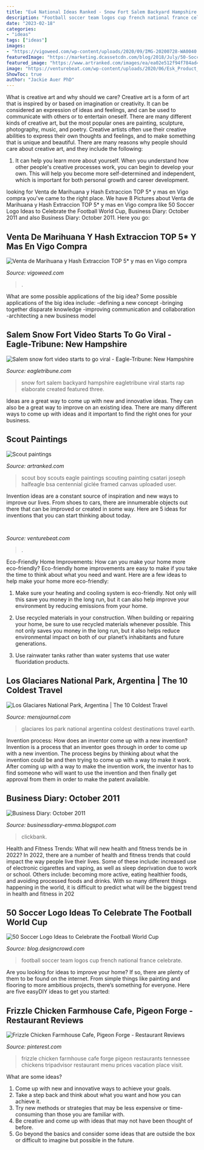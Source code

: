 ```yaml
---
title: "Eu4 National Ideas Ranked - Snow Fort Salem Backyard Hampshire Eagletribune Viral Starts Rap Elaborate Created Featured Three"
description: "Football soccer team logos cup french national france celebrate"
date: "2023-02-18"
categories:
- "ideas"
tags: ["ideas"]
images:
- "https://vigoweed.com/wp-content/uploads/2020/09/IMG-20200728-WA0040.jpg"
featuredImage: "https://marketing.dcassetcdn.com/blog/2018/July/50-Soccer-Logos/France-Football-Team.jpg"
featured_image: "https://www.artranked.com/images/ea/ea02e512f94f784ad46c04074add2cd0.jpg"
image: "https://venturebeat.com/wp-content/uploads/2020/06/Esk_Product_Inclusion-Index.jpg?w=800"
ShowToc: true
author: "Jackie Auer PhD"
---
```



What is creative art and why should we care?
Creative art is a form of art that is inspired by or based on imagination or creativity. It can be considered an expression of ideas and feelings, and can be used to communicate with others or to entertain oneself. There are many different kinds of creative art, but the most popular ones are painting, sculpture, photography, music, and poetry. Creative artists often use their creative abilities to express their own thoughts and feelings, and to make something that is unique and beautiful. There are many reasons why people should care about creative art, and they include the following: 
1) It can help you learn more about yourself. When you understand how other people's creative processes work, you can begin to develop your own. This will help you become more self-determined and independent, which is important for both personal growth and career development.

	

		
looking for Venta de Marihuana y Hash Extraccion TOP 5* y mas en Vigo compra you've came to the right place. We have 8 Pictures about Venta de Marihuana y Hash Extraccion TOP 5* y mas en Vigo compra like 50 Soccer Logo Ideas to Celebrate the Football World Cup, Business Diary: October 2011 and also Business Diary: October 2011. Here you go:
		
    
## Venta De Marihuana Y Hash Extraccion TOP 5* Y Mas En Vigo Compra

<img loading=lazy src="https://vigoweed.com/wp-content/uploads/2020/09/IMG-20200728-WA0040.jpg" onerror="this.onerror=null;this.src='https://tse2.mm.bing.net/th?id=OIP.pECiQiyUp9lH-A2BKW5X7QHaJ4&amp;pid=15.1';" alt="Venta de Marihuana y Hash Extraccion TOP 5* y mas en Vigo compra">

_Source: vigoweed.com_

>. 

	

What are some possible applications of the big idea?
Some possible applications of the big idea include: 
-defining a new concept
-bringing together disparate knowledge
-improving communication and collaboration
-architecting a new business model

    
## Salem Snow Fort Video Starts To Go Viral - Eagle-Tribune: New Hampshire

<img loading=lazy src="http://bloximages.chicago2.vip.townnews.com/eagletribune.com/content/tncms/assets/v3/editorial/6/ef/6ef2eab9-2b52-5bd0-ba09-815709849f33/54fa4354c6710.image.jpg?resize=760%2C507" onerror="this.onerror=null;this.src='https://tse1.mm.bing.net/th?id=OIP.GPbS2zYEENhqN-oEPK4joQHaE8&amp;pid=15.1';" alt="Salem snow fort video starts to go viral - Eagle-Tribune: New Hampshire">

_Source: eagletribune.com_

>snow fort salem backyard hampshire eagletribune viral starts rap elaborate created featured three. 

	

Ideas are a great way to come up with new and innovative ideas. They can also be a great way to improve on an existing idea. There are many different ways to come up with ideas and it important to find the right ones for your business.

    
## Scout Paintings

<img loading=lazy src="https://www.artranked.com/images/ea/ea02e512f94f784ad46c04074add2cd0.jpg" onerror="this.onerror=null;this.src='https://tse4.mm.bing.net/th?id=OIP.7-vaIAT9nbU4MEtvqGbMpgHaId&amp;pid=15.1';" alt="Scout paintings">

_Source: artranked.com_

>scout boy scouts eagle paintings scouting painting csatari joseph halfeagle bsa centennial giclée framed canvas uploaded user. 

	

Invention ideas are a constant source of inspiration and new ways to improve our lives. From shoes to cars, there are innumerable objects out there that can be improved or created in some way. Here are 5 ideas for inventions that you can start thinking about today.

    
## 

<img loading=lazy src="https://venturebeat.com/wp-content/uploads/2020/06/Esk_Product_Inclusion-Index.jpg?w=800" onerror="this.onerror=null;this.src='https://tse2.mm.bing.net/th?id=OIP.BQI-J6_74jyFUnmCtRtSngHaEL&amp;pid=15.1';" alt="">

_Source: venturebeat.com_

>. 

	

Eco-Friendly Home Improvements: How can you make your home more eco-friendly?
Eco-friendly home improvements are easy to make if you take the time to think about what you need and want. Here are a few ideas to help make your home more eco-friendly:
1. Make sure your heating and cooling system is eco-friendly. Not only will this save you money in the long run, but it can also help improve your environment by reducing emissions from your home.

2. Use recycled materials in your construction. When building or repairing your home, be sure to use recycled materials whenever possible. This not only saves you money in the long run, but it also helps reduce environmental impact on both of our planet’s inhabitants and future generations.

3. Use rainwater tanks rather than water systems that use water fluoridation products.

    
## Los Glaciares National Park, Argentina | The 10 Coldest Travel

<img loading=lazy src="http://img.wennermedia.com/920-width/mj-618_348_los-glaciares-national-park-argentina-coldest-travel-destinations.jpg" onerror="this.onerror=null;this.src='https://tse2.mm.bing.net/th?id=OIP.rO2wfwdi-sIbpbdXkiVCmwHaEK&amp;pid=15.1';" alt="Los Glaciares National Park, Argentina | The 10 Coldest Travel">

_Source: mensjournal.com_

>glaciares los park national argentina coldest destinations travel earth. 

	

Invention process: How does an inventor come up with a new invention?
Invention is a process that an inventor goes through in order to come up with a new invention. The process begins by thinking about what the invention could be and then trying to come up with a way to make it work. After coming up with a way to make the invention work, the inventor has to find someone who will want to use the invention and then finally get approval from them in order to make the patent available.

    
## Business Diary: October 2011

<img loading=lazy src="http://4.bp.blogspot.com/-4WzpXvZ791c/Tq5HhN0fqLI/AAAAAAAAFFo/d9KLT5W1mZY/s320/Clickbank-Tips.png" onerror="this.onerror=null;this.src='https://tse2.mm.bing.net/th?id=OIP.3O1qIlNnvXsODBoCNIeXgwAAAA&amp;pid=15.1';" alt="Business Diary: October 2011">

_Source: businessdiary-emma.blogspot.com_

>clickbank. 

	

Health and Fitness Trends: What will new health and fitness trends be in 2022?
In 2022, there are a number of health and fitness trends that could impact the way people live their lives. Some of these include: increased use of electronic cigarettes and vaping, as well as sleep deprivation due to work or school. Others include: becoming more active, eating healthier foods, and avoiding processed foods and drinks. With so many different things happening in the world, it is difficult to predict what will be the biggest trend in health and fitness in 202
    
## 50 Soccer Logo Ideas To Celebrate The Football World Cup

<img loading=lazy src="https://marketing.dcassetcdn.com/blog/2018/July/50-Soccer-Logos/France-Football-Team.jpg" onerror="this.onerror=null;this.src='https://tse3.mm.bing.net/th?id=OIP.KC44l7HtXDULRZ74wbDp_wHaIA&amp;pid=15.1';" alt="50 Soccer Logo Ideas to Celebrate the Football World Cup">

_Source: blog.designcrowd.com_

>football soccer team logos cup french national france celebrate. 

	

Are you looking for ideas to improve your home? If so, there are plenty of them to be found on the internet. From simple things like painting and flooring to more ambitious projects, there’s something for everyone. Here are five easyDIY ideas to get you started: 

    
## Frizzle Chicken Farmhouse Cafe, Pigeon Forge - Restaurant Reviews

<img loading=lazy src="https://i.pinimg.com/736x/3b/4d/3b/3b4d3bad84809bcb185a3c13da2fb854.jpg" onerror="this.onerror=null;this.src='https://tse3.mm.bing.net/th?id=OIP.5JduZmxR32r7KlpyTZrwHAHaEK&amp;pid=15.1';" alt="Frizzle Chicken Farmhouse Cafe, Pigeon Forge - Restaurant Reviews">

_Source: pinterest.com_

>frizzle chicken farmhouse cafe forge pigeon restaurants tennessee chickens tripadvisor restaurant menu prices vacation place visit. 

	

What are some ideas?
1. Come up with new and innovative ways to achieve your goals. 
2. Take a step back and think about what you want and how you can achieve it. 
3. Try new methods or strategies that may be less expensive or time-consuming than those you are familiar with. 
4. Be creative and come up with ideas that may not have been thought of before. 
5. Go beyond the basics and consider some ideas that are outside the box or difficult to imagine but possible in the future.

